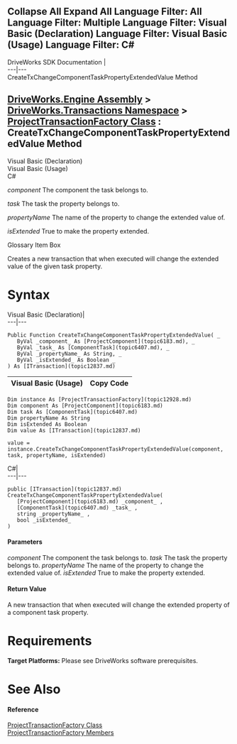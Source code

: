 Collapse All Expand All Language Filter: All  Language Filter: Multiple  Language Filter: Visual Basic (Declaration) Language Filter: Visual Basic (Usage) Language Filter: C#  
---  
DriveWorks SDK Documentation  |   
---|---  
CreateTxChangeComponentTaskPropertyExtendedValue Method   
  
[DriveWorks.Engine Assembly](topic2156.md) > [DriveWorks.Transactions Namespace](topic12835.md) > [ProjectTransactionFactory Class](topic12928.md) : CreateTxChangeComponentTaskPropertyExtendedValue Method  
---  
  
Visual Basic (Declaration)    
Visual Basic (Usage)    
C# 

_component_
    The component the task belongs to.

_task_
    The task the property belongs to.

_propertyName_
    The name of the property to change the extended value of.

_isExtended_
    True to make the property extended.

Glossary Item Box

Creates a new transaction that when executed will change the extended value of the given task property. 

# Syntax

Visual Basic (Declaration)|   
---|---  
      
    
    Public Function CreateTxChangeComponentTaskPropertyExtendedValue( _
       ByVal _component_ As [ProjectComponent](topic6183.md), _
       ByVal _task_ As [ComponentTask](topic6407.md), _
       ByVal _propertyName_ As String, _
       ByVal _isExtended_ As Boolean _
    ) As [ITransaction](topic12837.md)  
  
Visual Basic (Usage)| Copy Code  
---|---  
      
    
    Dim instance As [ProjectTransactionFactory](topic12928.md)
    Dim component As [ProjectComponent](topic6183.md)
    Dim task As [ComponentTask](topic6407.md)
    Dim propertyName As String
    Dim isExtended As Boolean
    Dim value As [ITransaction](topic12837.md)
     
    value = instance.CreateTxChangeComponentTaskPropertyExtendedValue(component, task, propertyName, isExtended)  
  
C#|   
---|---  
      
    
    public [ITransaction](topic12837.md) CreateTxChangeComponentTaskPropertyExtendedValue( 
       [ProjectComponent](topic6183.md) _component_ ,
       [ComponentTask](topic6407.md) _task_ ,
       string _propertyName_ ,
       bool _isExtended_
    )  
  
#### Parameters

 _component_
    The component the task belongs to.
_task_
    The task the property belongs to.
_propertyName_
    The name of the property to change the extended value of.
_isExtended_
    True to make the property extended.

#### Return Value

A new transaction that when executed will change the extended property of a component task property.

# Requirements

**Target Platforms:** Please see DriveWorks software prerequisites.

# See Also

#### Reference

[ProjectTransactionFactory Class](topic12928.md)   
[ProjectTransactionFactory Members](topic12929.md)


